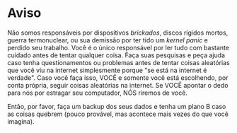 # Aviso

Não somos responsáveis por dispositivos *brickados*, discos rígidos mortos, guerra termonuclear, ou sua demissão por ter tido um *kernel panic* e perdido seu trabalho. Você é o único responsável por ler tudo com bastante cuidado antes de tentar qualquer coisa. Faça suas pesquisas e peça ajuda caso tenha questionamentos ou problemas antes de tentar coisas aleatórias que você viu na internet simplesmente porque "se está na internet é verdade". Caso você faça isso, VOCÊ e somente você está escolhendo, por conta própria, seguir coisas aleatórias na internet. Se VOCÊ apontar o dedo para nós por estragar seu computador, NÓS riremos de você.

Então, por favor, faça um backup dos seus dados e tenha um plano B caso as coisas quebrem (pouco provável, mas acontece mais vezes do que você imagina).
